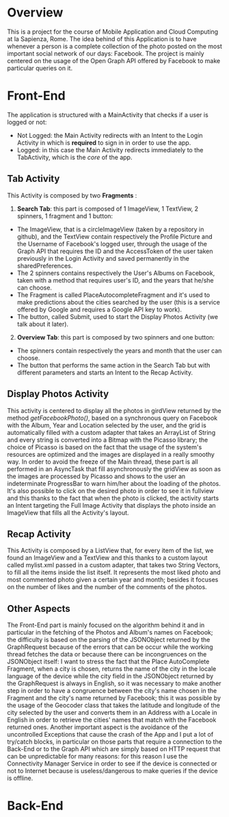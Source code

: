 # Overview
This is a project for the course of Mobile Application and Cloud Computing at la Sapienza, Rome.
The idea behind of this Application is to have whenever a person is a complete collection of the photo posted on the most important social network of our days: Facebook. The project is mainly centered on the usage of the Open Graph API offered by Facebook to make particular queries on it.

# Front-End
The application is structured with a MainActivity that checks if a user is logged or not:
* Not Logged: the Main Activity redirects with an Intent to the Login Activity in which is **required** to sign in in order to use the app.
* Logged: in this case the Main Activity redirects immediately to the TabActivity, which is the *core* of the app.

## Tab Activity
This Activity is composed by two **Fragments** :

1. **Search Tab**: this part is composed of 1 ImageView, 1 TextView, 2 spinners, 1 fragment and 1 button: 
* The ImageView, that is a circleImageView (taken by a repository in github), and the TextView contain respectively the Profile Picture and the Username of Facebook's logged user, through the usage of the Graph API that requires the ID and the AccessToken of the user taken previously in the Login Activity and saved permanently in the sharedPreferences.
* The 2 spinners contains respectively the User's Albums on Facebook, taken with a method that requires user's ID, and the years that he/she can choose.
* The Fragment is called PlaceAutocompleteFragment and it's used to make predictions about the cities searched by the user (this is a service offered by Google and requires a Google API key to work).
* The button, called Submit, used to start the Display Photos Activity (we talk about it later).

2. **Overview Tab**: this part is composed by two spinners and one button:
* The spinners contain respectively the years and month that the user can choose.
* The button that performs the same action in the Search Tab but with different parameters and starts an Intent to the Recap Activity.

## Display Photos Activity
This activity is centered to display all the photos in girdView returned by the method *getFacebookPhoto()*, based on a synchronous query on Facebook with the Album, Year and Location selected by the user, and the grid is automatically filled with a custom adapter that takes an ArrayList of String and every string is converted into a Bitmap with the Picasso library; the choice of Picasso is based on the fact that the usage of the system's resources are optimized and the images are displayed in a really smoothy way. In order to avoid the freeze of the Main thread, these part is all performed in an AsyncTask that fill asynchronously the gridView as soon as the images are processed by Picasso and shows to the user an indeterminate ProgressBar to warn him/her about the loading of the photos. It's also possible to click on the desired photo in order to see it in fullview and this thanks to the fact that when the photo is clicked, the activity starts an Intent targeting the Full Image Activity that displays the photo inside an ImageView that fills all the Activity's layout.

## Recap Activity
This Activity is composed by a ListView that, for every item of the list, we found an ImageView and a TextView and this thanks to a custom layout called mylist.xml passed in a custom adapter, that takes two String Vectors, to fill all the items inside the list itself.
It represents the most liked photo and most commented photo given a certain year and month; besides it focuses on the number of likes and the number of the comments of the photos.

## Other Aspects
The Front-End part is mainly focused on the algorithm behind it and in particular in the fetching of the Photos and Album's names on Facebook; the difficulty is based on the parsing of the JSONObject returned by the GraphRequest because of the errors that can be occur while the working thread fetches the data or because there can be incongruences on the JSONObject itself: I want to stress the fact that the Place AutoComplete Fragment, when a city is chosen, returns the name of the city in the locale language of the device while the city field in the JSONObject returned by the GraphRequest is always in English, so it was necessary to make another step in order to have a congruence between the city's name chosen in the Fragment and the city's name returned by Facebook; this it was possible by the usage of the Geocoder class that takes the latitude and longitude of the city selected by the user and converts them in an Address with a Locale in English in order to retrieve the cities' names that match with the Facebook returned ones. 
Another important aspect is the avoidance of the uncontrolled Exceptions that cause the crash of the App and I put a lot of try/catch blocks, in particular on those parts that require a connection to the Back-End or to the Graph API which are simply  based on HTTP request that can be unpredictable for many reasons: for this reason I use the Connectivity Manager Service in order to see if the device is connected or not to Internet because is useless/dangerous to make queries if the device is offline. 

# Back-End
 

